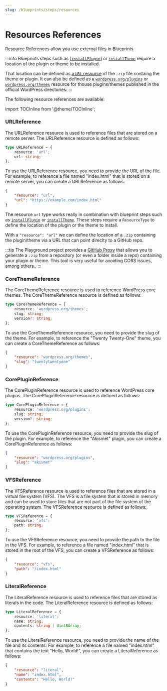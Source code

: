 ```yaml
---
slug: /blueprints/steps/resources
---
```


# Resources References

Resource References allow you use external files in Blueprints

:::info
Blueprints steps such as [[`installPlugin`](/blueprints/steps#InstallPluginStep)] or [`installTheme`](/blueprints/steps#InstallThemeStep) require a location of the plugin or theme to be installed.

That location can be defined as [a `URL` resource](#urlreference) of the `.zip` file containg the theme or plugin. It can also be defined as a [`wordpress.org/plugins`](#corepluginreference) or [`wordpress.org/themes`](#corethemereference) resource for thouse plugins/themes published in the official WordPress directories.
:::

The following resource references are available:

import TOCInline from '@theme/TOCInline';

<TOCInline toc={toc} />

### URLReference

The URLReference resource is used to reference files that are stored on a remote server. The URLReference resource is defined as follows:

```typescript
type URLReference = {
	resource: 'url';
	url: string;
};
```

To use the URLReference resource, you need to provide the URL of the file. For example, to reference a file named "index.html" that is stored on a remote server, you can create a URLReference as follows:

```json
{
	"resource": "url",
	"url": "https://example.com/index.html"
}
```

The resource `url` type works really in combination with blueprint steps such as [`installPlugin`](/blueprints/steps#InstallPluginStep) or
[`installTheme`](http://localhost:3000/wordpress-playground/blueprints/steps#InstallThemeStep). These steps require a `ResourceType` to define the location of the plugin or the theme to install.

With a `"resource": "url"` we can define the location of a `.zip` containing the plugin/theme via a URL that can point direclty to a GitHub repo.

:::tip
The Playground project provides a [GitHub Proxy](https://playground.wordpress.net/proxy) that allows you to generate a `.zip` from a repository (or even a folder inside a repo) containing your plugin or theme. This tool is very useful for avoiding CORS issues, among others..
:::

### CoreThemeReference

The CoreThemeReference resource is used to reference WordPress core themes. The CoreThemeReference resource is defined as follows:

```typescript
type CoreThemeReference = {
	resource: 'wordpress.org/themes';
	slug: string;
	version?: string;
};
```

To use the CoreThemeReference resource, you need to provide the slug of the theme. For example, to reference the "Twenty Twenty-One" theme, you can create a CoreThemeReference as follows:

```json
{
	"resource": "wordpress.org/themes",
	"slug": "twentytwentyone"
}
```

### CorePluginReference

The CorePluginReference resource is used to reference WordPress core plugins. The CorePluginReference resource is defined as follows:

```typescript
type CorePluginReference = {
	resource: 'wordpress.org/plugins';
	slug: string;
	version?: string;
};
```

To use the CorePluginReference resource, you need to provide the slug of the plugin. For example, to reference the "Akismet" plugin, you can create a CorePluginReference as follows:

```json
{
	"resource": "wordpress.org/plugins",
	"slug": "akismet"
}
```

### VFSReference

The VFSReference resource is used to reference files that are stored in a virtual file system (VFS). The VFS is a file system that is stored in memory and can be used to store files that are not part of the file system of the operating system. The VFSReference resource is defined as follows:

```typescript
type VFSReference = {
	resource: 'vfs';
	path: string;
};
```

To use the VFSReference resource, you need to provide the path to the file in the VFS. For example, to reference a file named "index.html" that is stored in the root of the VFS, you can create a VFSReference as follows:

```json
{
	"resource": "vfs",
	"path": "/index.html"
}
```

### LiteralReference

The LiteralReference resource is used to reference files that are stored as literals in the code. The LiteralReference resource is defined as follows:

```typescript
type LiteralReference = {
	resource: 'literal';
	name: string;
	contents: string | Uint8Array;
};
```

To use the LiteralReference resource, you need to provide the name of the file and its contents. For example, to reference a file named "index.html" that contains the text "Hello, World!", you can create a LiteralReference as follows:

```json
{
	"resource": "literal",
	"name": "index.html",
	"contents": "Hello, World!"
}
```
